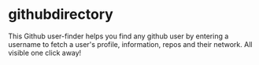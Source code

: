 # githubdirectory
This Github user-finder helps you find any github user by entering a username to fetch a user's profile, information, repos and their network. All visible one click away!
